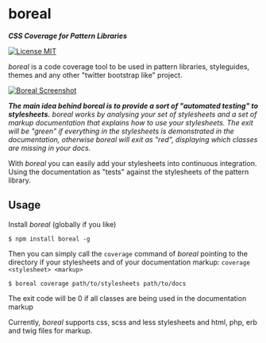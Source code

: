 # boreal

**_CSS Coverage for Pattern Libraries_**

[![License MIT](http://img.shields.io/badge/license-MIT-blue.svg)](http://opensource.org/licenses/MIT)

_boreal_ is a code coverage tool to be used in pattern libraries, styleguides, themes and any other "twitter bootstrap like" project.

[![Boreal Screenshot](https://dl.dropboxusercontent.com/u/12506137/libs_bundles/boreal_usage.png)](https://dl.dropboxusercontent.com/u/12506137/libs_bundles/boreal_usage.png)

_**The main idea behind boreal is to provide a sort of "automated testing" to stylesheets.** boreal works by analysing your set of stylesheets and a set of markup documentation that explains how to use your stylesheets. The exit will be "green" if everything in the stylesheets is demonstrated in the documentation, otherwise boreal will exit as "red", displaying which classes are missing in your docs._

With _boreal_ you can easily add your stylesheets into continuous integration. Using the documentation as "tests" against the stylesheets of the pattern library.

## Usage

Install _boreal_ (globally if you like)

```
$ npm install boreal -g
```

Then you can simply call the `coverage` command of _boreal_ pointing to the directory if your stylesheets and of your documentation markup: `coverage <stylesheet> <markup>`

```
$ boreal coverage path/to/stylesheets path/to/docs
```

The exit code will be 0 if all classes are being used in the documentation markup

Currently, _boreal_ supports css, scss and less stylesheets and html, php, erb and twig files for markup.
